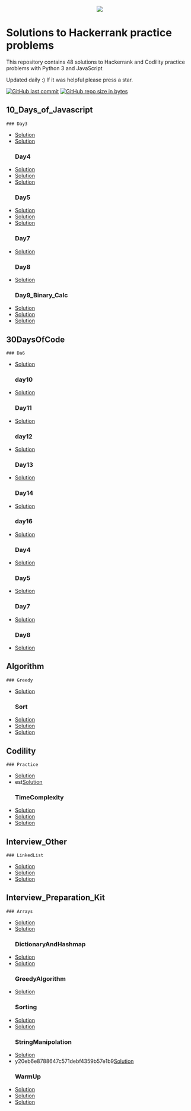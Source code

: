 <p align="center"><a href="https://www.hackerrank.com/emon535"><img src="https://i0.wp.com/gradsingames.com/wp-content/uploads/2016/05/856771_668224053197841_1943699009_o.png" ></a></p>

# Solutions to Hackerrank practice problems

This repository contains 48 solutions to Hackerrank and Codility practice problems with Python 3 and JavaScript

Updated daily :) If it was helpful please press a star.

[![GitHub last commit](https://img.shields.io/github/last-commit/emon535/HackerRank?style=for-the-badge)](https://github.com/emon535/HackerRank)
[![GitHub repo size in bytes](https://img.shields.io/github/repo-size/emon535/HackerRank?style=for-the-badge)](https://github.com/emon535/HackerRank)

## 10_Days_of_Javascript

    ### Day3

- [Solution](https://github.com/emon535/HackerRank/blob/master/10_Days_of_Javascript/Day3/Day3_Try_Catch.js)
- [Solution](https://github.com/emon535/HackerRank/blob/master/10_Days_of_Javascript/Day3/Day3_Try_catch_finally.js)
  ### Day4
- [Solution](https://github.com/emon535/HackerRank/blob/master/10_Days_of_Javascript/Day4/Day4_Classes.js)
- [Solution](https://github.com/emon535/HackerRank/blob/master/10_Days_of_Javascript/Day4/Day4_Count_Objects.js)
- [Solution](https://github.com/emon535/HackerRank/blob/master/10_Days_of_Javascript/Day4/Day4_Rectangle_Object.js)
  ### Day5
- [Solution](https://github.com/emon535/HackerRank/blob/master/10_Days_of_Javascript/Day5/Day5_ArrowFunction.js)
- [Solution](https://github.com/emon535/HackerRank/blob/master/10_Days_of_Javascript/Day5/Day5_Inheritance.js)
- [Solution](https://github.com/emon535/HackerRank/blob/master/10_Days_of_Javascript/Day5/Day5_Template_literals.js)
  ### Day7
- [Solution](https://github.com/emon535/HackerRank/blob/master/10_Days_of_Javascript/Day7/Day7_Regex_same_vowel.js)
  ### Day8
- [Solution](https://github.com/emon535/HackerRank/blob/master/10_Days_of_Javascript/Day8/Day8_Button_Container.html)
  ### Day9_Binary_Calc
- [Solution](https://github.com/emon535/HackerRank/blob/master/10_Days_of_Javascript/Day9_Binary_Calc/index.html)
- [Solution](https://github.com/emon535/HackerRank/blob/master/10_Days_of_Javascript/Day9_Binary_Calc/script.js)
- [Solution](https://github.com/emon535/HackerRank/blob/master/10_Days_of_Javascript/Day9_Binary_Calc/style.css)

## 30DaysOfCode

    ### Da6

- [Solution](https://github.com/emon535/HackerRank/blob/master/30DaysOfCode/Da6/Day6_Review.py)
  ### day10
- [Solution](https://github.com/emon535/HackerRank/blob/master/30DaysOfCode/day10/Day10_Binary_Numbers.py)
  ### Day11
- [Solution](https://github.com/emon535/HackerRank/blob/master/30DaysOfCode/Day11/Day11_2D_Array.js)
  ### day12
- [Solution](https://github.com/emon535/HackerRank/blob/master/30DaysOfCode/day12/Day12_Inheritance.py)
  ### Day13
- [Solution](https://github.com/emon535/HackerRank/blob/master/30DaysOfCode/Day13/Day13_abstract_class.py)
  ### Day14
- [Solution](https://github.com/emon535/HackerRank/blob/master/30DaysOfCode/Day14/Day14_Scope.py)
  ### day16
- [Solution](https://github.com/emon535/HackerRank/blob/master/30DaysOfCode/day16/Day16_try_catch.py)
  ### Day4
- [Solution](https://github.com/emon535/HackerRank/blob/master/30DaysOfCode/Day4/Day4_Class_vs_Instance.py)
  ### Day5
- [Solution](https://github.com/emon535/HackerRank/blob/master/30DaysOfCode/Day5/Day5_Loops.py)
  ### Day7
- [Solution](https://github.com/emon535/HackerRank/blob/master/30DaysOfCode/Day7/Day7_Array.py)
  ### Day8
- [Solution](https://github.com/emon535/HackerRank/blob/master/30DaysOfCode/Day8/Day8_Dictionary.py)

## Algorithm

    ### Greedy

- [Solution](https://github.com/emon535/HackerRank/blob/master/Algorithm/Greedy/Greedy_Priyanka_and_Toys.py)
  ### Sort
- [Solution](https://github.com/emon535/HackerRank/blob/master/Algorithm/Sort/InsertionSort.js)
- [Solution](https://github.com/emon535/HackerRank/blob/master/Algorithm/Sort/SelectionSort.js)
- [Solution](https://github.com/emon535/HackerRank/blob/master/Algorithm/Sort/SelectionSort.py)

## Codility

    ### Practice

- [Solution](https://github.com/emon535/HackerRank/blob/master/Codility/Practice/ArrayRotation.js)
- est[Solution](https://github.com/emon535/HackerRank/blob/master/Codility/Practice/ArrayRotation.test.js)
  ### TimeComplexity
- [Solution](https://github.com/emon535/HackerRank/blob/master/Codility/TimeComplexity/Equlibrium.py)
- [Solution](https://github.com/emon535/HackerRank/blob/master/Codility/TimeComplexity/FrogJump.py)
- [Solution](https://github.com/emon535/HackerRank/blob/master/Codility/TimeComplexity/PremMissingElem.py)

## Interview_Other

    ### LinkedList

- [Solution](https://github.com/emon535/HackerRank/blob/master/Interview_Other/LinkedList/LinkedList_insert.py)
- [Solution](https://github.com/emon535/HackerRank/blob/master/Interview_Other/LinkedList/RepeatedString.py)
- [Solution](https://github.com/emon535/HackerRank/blob/master/Interview_Other/LinkedList/SockMerchant.py)

## Interview_Preparation_Kit

    ### Arrays

- [Solution](https://github.com/emon535/HackerRank/blob/master/Interview_Preparation_Kit/Arrays/2DArray_DS.js)
- [Solution](https://github.com/emon535/HackerRank/blob/master/Interview_Preparation_Kit/Arrays/LeftRotation.js)
  ### DictionaryAndHashmap
- [Solution](https://github.com/emon535/HackerRank/blob/master/Interview_Preparation_Kit/DictionaryAndHashmap/RansomNote.js)
- [Solution](https://github.com/emon535/HackerRank/blob/master/Interview_Preparation_Kit/DictionaryAndHashmap/TwoString.js)
  ### GreedyAlgorithm
- [Solution](https://github.com/emon535/HackerRank/blob/master/Interview_Preparation_Kit/GreedyAlgorithm/MinAbsDifferejceBetweenArray.py)
  ### Sorting
- [Solution](https://github.com/emon535/HackerRank/blob/master/Interview_Preparation_Kit/Sorting/BubbleSort.js)
- [Solution](https://github.com/emon535/HackerRank/blob/master/Interview_Preparation_Kit/Sorting/MarkAndToys.js)
  ### StringManipolation
- [Solution](https://github.com/emon535/HackerRank/blob/master/Interview_Preparation_Kit/StringManipolation/Anagarm.py)
- y20eb6e8788647c571debf4359b57e1b9[Solution](https://github.com/emon535/HackerRank/blob/master/Interview_Preparation_Kit/StringManipolation/Anagarm.py.20eb6e8788647c571debf4359b57e1b9.py)
  ### WarmUp
- [Solution](https://github.com/emon535/HackerRank/blob/master/Interview_Preparation_Kit/WarmUp/JumpingCloud.js)
- [Solution](https://github.com/emon535/HackerRank/blob/master/Interview_Preparation_Kit/WarmUp/RepeatedString.py)
- [Solution](https://github.com/emon535/HackerRank/blob/master/Interview_Preparation_Kit/WarmUp/SockMerchant.py)
